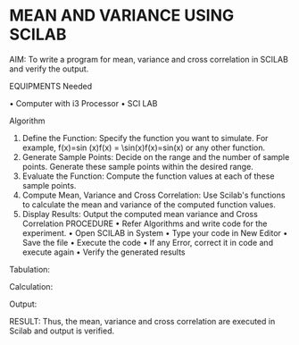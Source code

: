 
#  MEAN AND VARIANCE USING SCILAB

AIM: 
To write a program for mean, variance and cross correlation in SCILAB and verify the output. 
 
EQUIPMENTS Needed 
 
• Computer with i3 Processor 
• SCI LAB 
 
Algorithm 
1. Define the Function: Specify the function you want to simulate. For example, 
f(x)=sin  (x)f(x) = \sin(x)f(x)=sin(x) or any other function. 
2. Generate Sample Points: Decide on the range and the number of sample points. Generate 
these sample points within the desired range. 
3. Evaluate the Function: Compute the function values at each of these sample points. 
4. Compute Mean, Variance and Cross Correlation: Use Scilab's functions to calculate the 
mean and variance of the computed function values. 
5. Display Results: Output the computed mean variance and Cross Correlation 
PROCEDURE 
• Refer Algorithms and write code for the experiment. 
• Open SCILAB in System 
• Type your code in New Editor 
• Save the file 
• Execute the code 
• If any Error, correct it in code and execute again 
• Verify the generated results

Tabulation:


Calculation:

Output:


RESULT: 
Thus, the mean, variance and cross correlation are executed in Scilab and output is verified.




